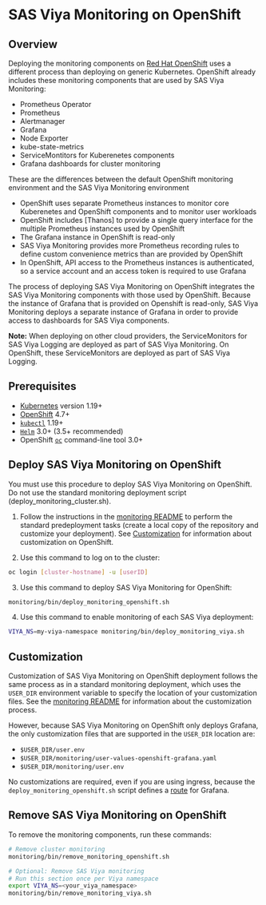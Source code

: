 # SAS Viya Monitoring on OpenShift

## Overview

Deploying the monitoring components on [Red Hat OpenShift](https://www.openshift.com/)
uses a different process than deploying on generic Kubernetes. OpenShift
already includes these monitoring components that are used by SAS Viya
Monitoring:

* Prometheus Operator
* Prometheus
* Alertmanager
* Grafana
* Node Exporter
* kube-state-metrics
* ServiceMontitors for Kuberenetes components
* Grafana dashboards for cluster monitoring

These are the differences between the default OpenShift monitoring environment
and
the SAS Viya Monitoring environment

* OpenShift uses separate Prometheus instances to monitor core
Kuberenetes and OpenShift components and to monitor user workloads
* OpenShift includes [Thanos] to provide a single query interface for
the multiple Prometheus instances used by OpenShift
* The Grafana instance in OpenShift is read-only
* SAS Viya Monitoring provides more Prometheus recording rules to define custom
convenience metrics than are provided by OpenShift
* In OpenShift, API access to the Prometheus instances is authenticated, so
a service account and an access token is required to use Grafana

The process of deploying SAS Viya Monitoring on OpenShift integrates the SAS
Viya Monitoring components with those used by OpenShift. Because the instance
of Grafana that is provided on Openshift is read-only, SAS Viya Monitoring
deploys a separate instance of Grafana in order to provide access to dashboards
for SAS Viya components.

**Note:** When deploying on other cloud providers, the ServiceMonitors for SAS
Viya Logging are deployed as part of SAS Viya Monitoring. On OpenShift, these
ServiceMonitors are deployed as part of SAS Viya Logging.

## Prerequisites

* [Kubernetes](https://kubernetes.io/) version 1.19+
* [OpenShift](https://www.openshift.com/) 4.7+
* [`kubectl`](https://kubernetes.io/docs/tasks/tools/) 1.19+
* [`Helm`](https://helm.sh/docs/intro/install/) 3.0+ (3.5+ recommended)
* OpenShift [`oc`](https://docs.openshift.com/container-platform/3.6/cli_reference/get_started_cli.html)
command-line tool 3.0+

## Deploy SAS Viya Monitoring on OpenShift

You must use this procedure to deploy SAS Viya Monitoring on OpenShift. Do not
use the standard monitoring deployment script (deploy_monitoring_cluster.sh).

1. Follow the instructions in the [monitoring README](README.md#mon_pre_dep) to
perform the standard predeployment tasks (create a local copy of the repository and
customize your deployment). See [Customization](#os_mon_cust) for information about
customization on OpenShift.

2. Use this command to log on to the cluster:

```bash
oc login [cluster-hostname] -u [userID]
```

3. Use this command to deploy SAS Viya Monitoring for OpenShift:

```bash
monitoring/bin/deploy_monitoring_openshift.sh
```

4. Use this command to enable monitoring of each SAS Viya deployment:

```bash
VIYA_NS=my-viya-namespace monitoring/bin/deploy_monitoring_viya.sh
```

## <a name="mon_os_cust"></a>Customization

Customization of SAS Viya Monitoring on OpenShift deployment follows the same
process as in a standard monitoring deployment, which uses the `USER_DIR`
environment variable to specify the location of your customization files.
See the
[monitoring README](README.md#mon_custom) for information about the
customization process.

However, because SAS Viya Monitoring on OpenShift only deploys Grafana, the
only customization files that are supported in the `USER_DIR` location are:

* `$USER_DIR/user.env`
* `$USER_DIR/monitoring/user-values-openshift-grafana.yaml`
* `$USER_DIR/monitoring/user.env`

No customizations are required, even if you are using ingress, because the
`deploy_monitoring_openshift.sh` script defines a
[route](https://docs.openshift.com/enterprise/3.0/architecture/core_concepts/routes.html)
for Grafana.

## Remove SAS Viya Monitoring on OpenShift

To remove the monitoring components, run these commands:

```bash
# Remove cluster monitoring
monitoring/bin/remove_monitoring_openshift.sh

# Optional: Remove SAS Viya monitoring
# Run this section once per Viya namespace
export VIYA_NS=<your_viya_namespace>
monitoring/bin/remove_monitoring_viya.sh
```
